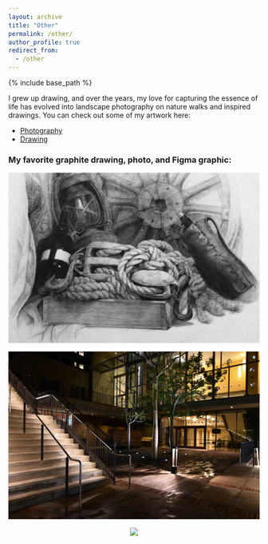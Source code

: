 ```yaml
---
layout: archive
title: "Other"
permalink: /other/
author_profile: true
redirect_from:
  - /other
---
```


{% include base_path %}

I grew up drawing, and over the years, my love for capturing the essence of life has evolved into landscape photography on nature walks and inspired drawings. You can check out some of my artwork here:
- [Photography](https://photos.app.goo.gl/tAaBJyhz9UHkRSW79)
- [Drawing](https://www.instagram.com/jessicaychen/)

### My favorite graphite drawing, photo, and Figma graphic:

<p align="center">
  <img src="/images/drawing.jpg"/>

<p align="center">
  <img src="/images/photo.jpg"/>
</p>

<p align="center">
  <img src="/images/ginkgo.png"/>
</p>

